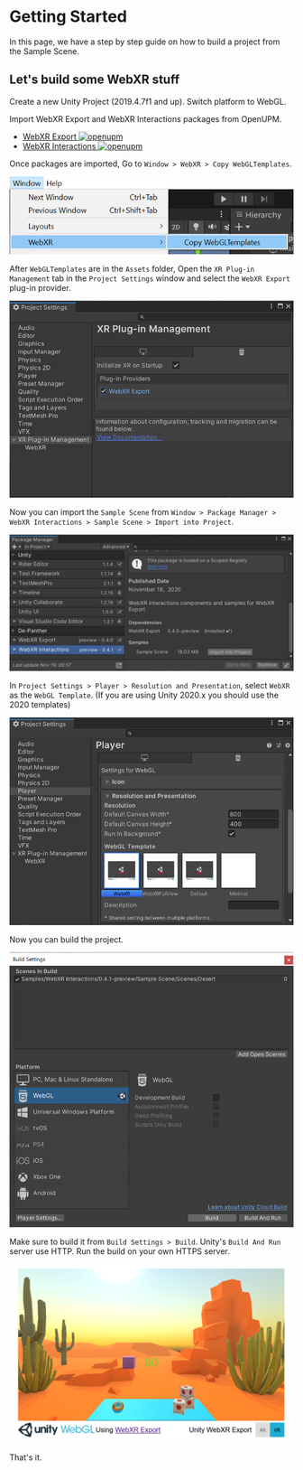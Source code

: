 # Getting Started

In this page, we have a step by step guide on how to build a project from the Sample Scene.

## Let's build some WebXR stuff

Create a new Unity Project (2019.4.7f1 and up). Switch platform to WebGL.

Import WebXR Export and WebXR Interactions packages from OpenUPM.
- [WebXR Export ![openupm](https://img.shields.io/npm/v/com.de-panther.webxr?label=openupm&registry_uri=https://package.openupm.com)](https://openupm.com/packages/com.de-panther.webxr/)
- [WebXR Interactions ![openupm](https://img.shields.io/npm/v/com.de-panther.webxr-interactions?label=openupm&registry_uri=https://package.openupm.com)](https://openupm.com/packages/com.de-panther.webxr-interactions/)

Once packages are imported, Go to `Window > WebXR > Copy WebGLTemplates`.

![Copy WebGLTemplates](unity-webxr-export-copy-webgltemplates.png)

After `WebGLTemplates` are in the `Assets` folder, Open the `XR Plug-in Management` tab in the `Project Settings` window and select the `WebXR Export` plug-in provider.

![XR Plug-in Management](unity-webxr-export-xr-plug-in-management.png)

Now you can import the `Sample Scene` from `Window > Package Manager > WebXR Interactions > Sample Scene > Import into Project`.

![Import Sample Scene](unity-webxr-export-import-sample-scene.png)

In `Project Settings > Player > Resolution and Presentation`, select `WebXR` as the `WebGL Template`. (If you are using Unity 2020.x you should use the 2020 templates)

![Resolution and Presentation](unity-webxr-export-resolution-and-presentation.png)

Now you can build the project.

![Build](unity-webxr-export-build.png)

Make sure to build it from `Build Settings > Build`. Unity's `Build And Run` server use HTTP. Run the build on your own HTTPS server.

![Result](unity-webxr-export-result.png)

That's it.